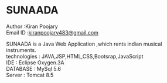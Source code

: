 # SUNAADA
Author    :Kiran Poojary</br>
Email ID  :kiranpoojary483@gmail.com

SUNAADA is a Java Web Application ,which rents indian musical instruments.<br>
technologies  : JAVA,JSP,HTML,CSS,Bootsrap,JavaScript<br>
IDE     : Eclipse Oxygen.3A<br>
DATABASE : MySql 5.6<br>
Server   : Tomcat 8.5
